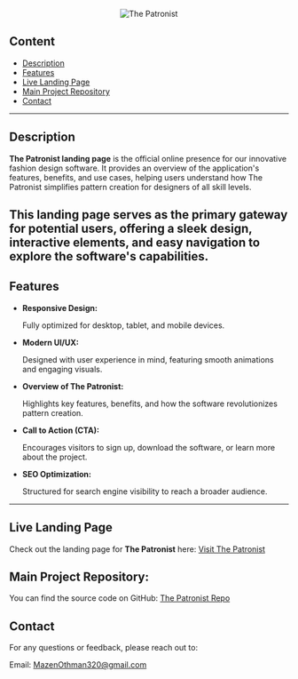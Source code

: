 <p align="center">
  <!-- Replace "screenshots/logo.jpg" with your actual logo or main image -->
  <img src="screenshots/1.png" alt="The Patronist" />
</p>

## Content
- [Description](#description)
- [Features](#features)
- [Live Landing Page](#live-landing-page)
- [Main Project Repository](#main-project-repository)
- [Contact](#contact)

---

## Description
**The Patronist landing page** is the official online presence for our innovative fashion design software. It provides an overview of the application's features, benefits, and use cases, helping users understand how The Patronist simplifies pattern creation for designers of all skill levels.

This landing page serves as the primary gateway for potential users, offering a sleek design, interactive elements, and easy navigation to explore the software's capabilities.
---

## Features

- **Responsive Design:**

    Fully optimized for desktop, tablet, and mobile devices.

- **Modern UI/UX:**

    Designed with user experience in mind, featuring smooth animations and engaging visuals.

- **Overview of The Patronist:**

    Highlights key features, benefits, and how the software revolutionizes pattern creation.

- **Call to Action (CTA):**

    Encourages visitors to sign up, download the software, or learn more about the project.

- **SEO Optimization:**

    Structured for search engine visibility to reach a broader audience.


---


## Live Landing Page

  Check out the landing page for **The Patronist** here: [Visit The Patronist](https://mazenothman32.github.io/The-Patronist-Landing-Page/)

## Main Project Repository: 
You can find the source code on GitHub: [The Patronist Repo](https://github.com/MazenOthman32/The-Patronista)


## Contact
For any questions or feedback, please reach out to:

Email: MazenOthman320@gmail.com

